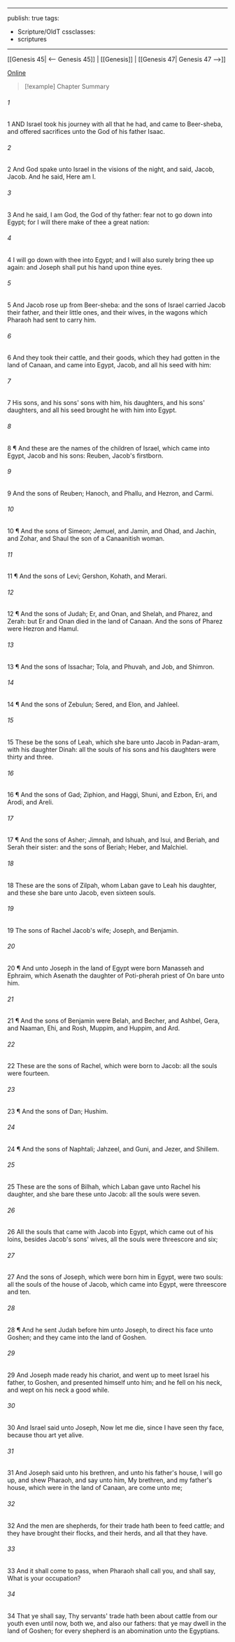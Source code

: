 

---
publish: true
tags:
  - Scripture/OldT
cssclasses:
  - scriptures
---
[[Genesis 45| <-- Genesis 45]] | [[Genesis]] | [[Genesis 47| Genesis 47 -->]]

[Online](https://churchofjesuschrist.org/study/scriptures/ot/gen/46?lang=eng)

>[!example] Chapter Summary
>
###### 1
1 AND Israel took his journey with all that he had, and came to Beer-sheba, and offered sacrifices unto the God of his father Isaac.
###### 2
2 And God spake unto Israel in the visions of the night, and said, Jacob, Jacob.  And he said, Here am I.
###### 3
3 And he said, I am God, the God of thy father: fear not to go down into Egypt; for I will there make of thee a great nation:
###### 4
4 I will go down with thee into Egypt; and I will also surely bring thee up again: and Joseph shall put his hand upon thine eyes.
###### 5
5 And Jacob rose up from Beer-sheba: and the sons of Israel carried Jacob their father, and their little ones, and their wives, in the wagons which Pharaoh had sent to carry him.
###### 6
6 And they took their cattle, and their goods, which they had gotten in the land of Canaan, and came into Egypt, Jacob, and all his seed with him:
###### 7
7 His sons, and his sons' sons with him, his daughters, and his sons' daughters, and all his seed brought he with him into Egypt.
###### 8
8 ¶ And these are the names of the children of Israel, which came into Egypt, Jacob and his sons: Reuben, Jacob's firstborn.
###### 9
9 And the sons of Reuben; Hanoch, and Phallu, and Hezron, and Carmi.
###### 10
10 ¶ And the sons of Simeon; Jemuel, and Jamin, and Ohad, and Jachin, and Zohar, and Shaul the son of a Canaanitish woman.
###### 11
11 ¶ And the sons of Levi; Gershon, Kohath, and Merari.
###### 12
12 ¶ And the sons of Judah; Er, and Onan, and Shelah, and Pharez, and Zerah: but Er and Onan died in the land of Canaan.  And the sons of Pharez were Hezron and Hamul.
###### 13
13 ¶ And the sons of Issachar; Tola, and Phuvah, and Job, and Shimron.
###### 14
14 ¶ And the sons of Zebulun; Sered, and Elon, and Jahleel.
###### 15
15 These be the sons of Leah, which she bare unto Jacob in Padan-aram, with his daughter Dinah: all the souls of his sons and his daughters were thirty and three.
###### 16
16 ¶ And the sons of Gad; Ziphion, and Haggi, Shuni, and Ezbon, Eri, and Arodi, and Areli.
###### 17
17 ¶ And the sons of Asher; Jimnah, and Ishuah, and Isui, and Beriah, and Serah their sister: and the sons of Beriah; Heber, and Malchiel.
###### 18
18 These are the sons of Zilpah, whom Laban gave to Leah his daughter, and these she bare unto Jacob, even sixteen souls.
###### 19
19 The sons of Rachel Jacob's wife; Joseph, and Benjamin.
###### 20
20 ¶ And unto Joseph in the land of Egypt were born Manasseh and Ephraim, which Asenath the daughter of Poti-pherah priest of On bare unto him.
###### 21
21 ¶ And the sons of Benjamin were Belah, and Becher, and Ashbel, Gera, and Naaman, Ehi, and Rosh, Muppim, and Huppim, and Ard.
###### 22
22 These are the sons of Rachel, which were born to Jacob: all the souls were fourteen.
###### 23
23 ¶ And the sons of Dan; Hushim.
###### 24
24 ¶ And the sons of Naphtali; Jahzeel, and Guni, and Jezer, and Shillem.
###### 25
25 These are the sons of Bilhah, which Laban gave unto Rachel his daughter, and she bare these unto Jacob: all the souls were seven.
###### 26
26 All the souls that came with Jacob into Egypt, which came out of his loins, besides Jacob's sons' wives, all the souls were threescore and six;
###### 27
27 And the sons of Joseph, which were born him in Egypt, were two souls: all the souls of the house of Jacob, which came into Egypt, were threescore and ten.
###### 28
28 ¶ And he sent Judah before him unto Joseph, to direct his face unto Goshen; and they came into the land of Goshen.
###### 29
29 And Joseph made ready his chariot, and went up to meet Israel his father, to Goshen, and presented himself unto him; and he fell on his neck, and wept on his neck a good while.
###### 30
30 And Israel said unto Joseph, Now let me die, since I have seen thy face, because thou art yet alive.
###### 31
31 And Joseph said unto his brethren, and unto his father's house, I will go up, and shew Pharaoh, and say unto him, My brethren, and my father's house, which were in the land of Canaan, are come unto me;
###### 32
32 And the men are shepherds, for their trade hath been to feed cattle; and they have brought their flocks, and their herds, and all that they have.
###### 33
33 And it shall come to pass, when Pharaoh shall call you, and shall say, What is your occupation?
###### 34
34 That ye shall say, Thy servants' trade hath been about cattle from our youth even until now, both we, and also our fathers: that ye may dwell in the land of Goshen; for every shepherd is an abomination unto the Egyptians.



